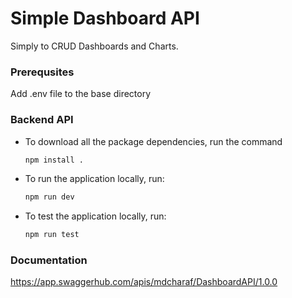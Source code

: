 # Simple Dashboard API

Simply to CRUD Dashboards and Charts.

 ### Prerequsites
 Add .env file to the base directory

 ### Backend API
 * To download all the package dependencies, run the command
     ```bash
     npm install .
     ```
 * To run the application locally, run:
     ```bash
     npm run dev

 * To test the application locally, run:
     ```bash
     npm run test
     
  ### Documentation
   https://app.swaggerhub.com/apis/mdcharaf/DashboardAPI/1.0.0
